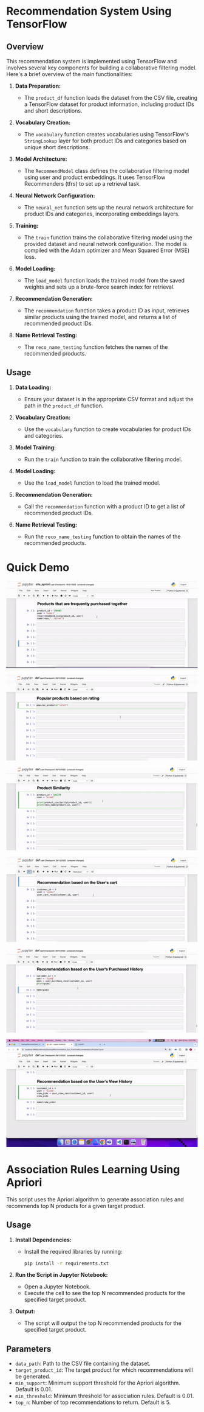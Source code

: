 # Recommendation System Using TensorFlow

## Overview

This recommendation system is implemented using TensorFlow and involves several key components for building a collaborative filtering model. Here's a brief overview of the main functionalities:

1. **Data Preparation:**
   - The `product_df` function loads the dataset from the CSV file, creating a TensorFlow dataset for product information, including product IDs and short descriptions.

2. **Vocabulary Creation:**
   - The `vocabulary` function creates vocabularies using TensorFlow's `StringLookup` layer for both product IDs and categories based on unique short descriptions.

3. **Model Architecture:**
   - The `RecommendModel` class defines the collaborative filtering model using user and product embeddings. It uses TensorFlow Recommenders (tfrs) to set up a retrieval task.

4. **Neural Network Configuration:**
   - The `neural_net` function sets up the neural network architecture for product IDs and categories, incorporating embeddings layers.

5. **Training:**
   - The `train` function trains the collaborative filtering model using the provided dataset and neural network configuration. The model is compiled with the Adam optimizer and Mean Squared Error (MSE) loss.

6. **Model Loading:**
   - The `load_model` function loads the trained model from the saved weights and sets up a brute-force search index for retrieval.

7. **Recommendation Generation:**
   - The `recommendation` function takes a product ID as input, retrieves similar products using the trained model, and returns a list of recommended product IDs.

8. **Name Retrieval Testing:**
   - The `reco_name_testing` function fetches the names of the recommended products.

## Usage

1. **Data Loading:**
   - Ensure your dataset is in the appropriate CSV format and adjust the path in the `product_df` function.

2. **Vocabulary Creation:**
   - Use the `vocabulary` function to create vocabularies for product IDs and categories.

3. **Model Training:**
   - Run the `train` function to train the collaborative filtering model.

4. **Model Loading:**
   - Use the `load_model` function to load the trained model.

5. **Recommendation Generation:**
   - Call the `recommendation` function with a product ID to get a list of recommended product IDs.

6. **Name Retrieval Testing:**
   - Run the `reco_name_testing` function to obtain the names of the recommended products.

# Quick Demo

![Alt text](asset/apriori.gif "Optional title")

![Alt text](asset/Popular-Product.gif "Optional title")

![Alt text](asset/Product-Similarity.gif "Optional title")

![Alt text](asset/Reco-UsersCart.gif "Optional title")

![Alt text](asset/Reco-UsersPurchase.gif "Optional title")

![Alt text](asset/Reco-UsersView.gif "Optional title")


# Association Rules Learning Using Apriori

This script uses the Apriori algorithm to generate association rules and recommends top N products for a given target product.

## Usage

1. **Install Dependencies:**
   - Install the required libraries by running:
     ```bash
     pip install -r requirements.txt
     ```

2. **Run the Script in Jupyter Notebook:**
   - Open a Jupyter Notebook.
   - Execute the cell to see the top N recommended products for the specified target product.


3. **Output:**
   - The script will output the top N recommended products for the specified target product.

## Parameters

- `data_path`: Path to the CSV file containing the dataset.
- `target_product_id`: The target product for which recommendations will be generated.
- `min_support`: Minimum support threshold for the Apriori algorithm. Default is 0.01.
- `min_threshold`: Minimum threshold for association rules. Default is 0.01.
- `top_n`: Number of top recommendations to return. Default is 5.

